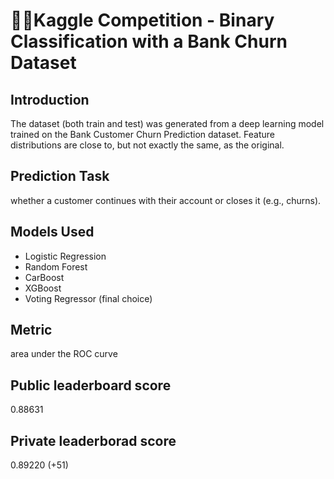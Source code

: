 # 🚀🏦Kaggle Competition - Binary Classification with a Bank Churn Dataset

## Introduction

The dataset (both train and test) was generated from a deep learning model trained on the Bank Customer Churn Prediction dataset. Feature distributions are close to, but not exactly the same, as the original. 

## Prediction Task
whether a customer continues with their account or closes it (e.g., churns).

## Models Used
- Logistic Regression
- Random Forest
- CarBoost
- XGBoost
- Voting Regressor (final choice)

## Metric
area under the ROC curve

## Public leaderboard score
0.88631

## Private leaderborad score
0.89220 (+51)
